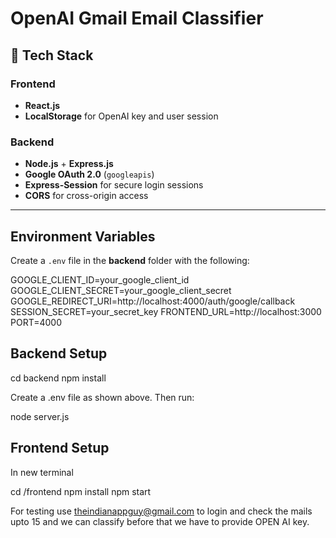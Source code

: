 # OpenAI Gmail Email Classifier

## 🧠 Tech Stack

### Frontend
- **React.js**
- **LocalStorage** for OpenAI key and user session

### Backend
- **Node.js** + **Express.js**
- **Google OAuth 2.0** (`googleapis`)
- **Express-Session** for secure login sessions
- **CORS** for cross-origin access

---

##  Environment Variables

Create a `.env` file in the **backend** folder with the following:

GOOGLE_CLIENT_ID=your_google_client_id
GOOGLE_CLIENT_SECRET=your_google_client_secret
GOOGLE_REDIRECT_URI=http://localhost:4000/auth/google/callback
SESSION_SECRET=your_secret_key
FRONTEND_URL=http://localhost:3000
PORT=4000

##  Backend Setup

cd backend
npm install

Create a .env file as shown above.
Then run:

node server.js

## Frontend Setup

In new terminal

cd /frontend
npm install
npm start

For testing use theindianappguy@gmail.com to login and check the mails upto 15 and we can classify before that we have to provide OPEN AI key.

